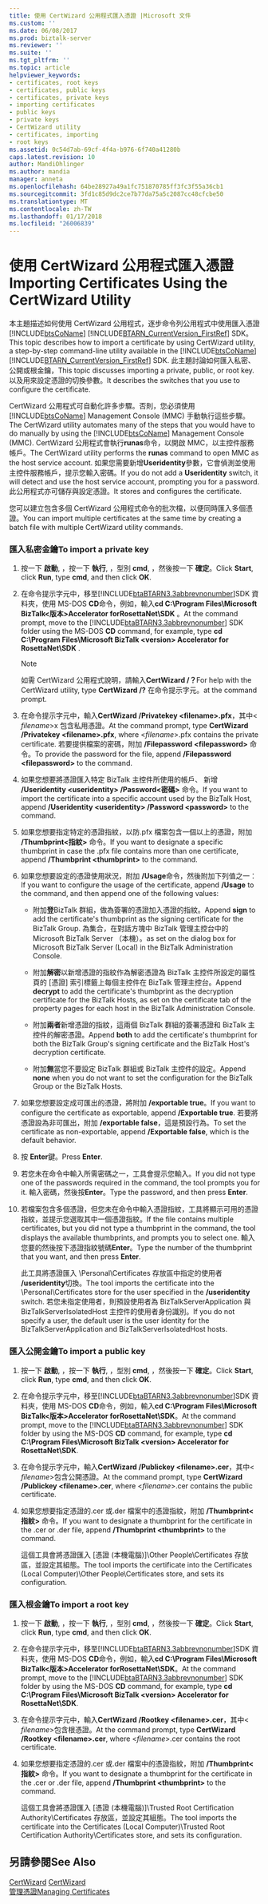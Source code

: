 ```yaml
---
title: 使用 CertWizard 公用程式匯入憑證 |Microsoft 文件
ms.custom: ''
ms.date: 06/08/2017
ms.prod: biztalk-server
ms.reviewer: ''
ms.suite: ''
ms.tgt_pltfrm: ''
ms.topic: article
helpviewer_keywords:
- certificates, root keys
- certificates, public keys
- certificates, private keys
- importing certificates
- public keys
- private keys
- CertWizard utility
- certificates, importing
- root keys
ms.assetid: 0c54d7ab-69cf-4f4a-b976-6f740a41280b
caps.latest.revision: 10
author: MandiOhlinger
ms.author: mandia
manager: anneta
ms.openlocfilehash: 64be28927a49a1fc751870785ff3fc3f55a36cb1
ms.sourcegitcommit: 3fd1c85d9dc2ce7b77da75a5c2087cc48cfcbe50
ms.translationtype: MT
ms.contentlocale: zh-TW
ms.lasthandoff: 01/17/2018
ms.locfileid: "26006839"
---
```

# <a name="importing-certificates-using-the-certwizard-utility"></a><span data-ttu-id="a31a8-102">使用 CertWizard 公用程式匯入憑證</span><span class="sxs-lookup"><span data-stu-id="a31a8-102">Importing Certificates Using the CertWizard Utility</span></span>
<span data-ttu-id="a31a8-103">本主題描述如何使用 CertWizard 公用程式，逐步命令列公用程式中使用匯入憑證[!INCLUDE[btsCoName](../../includes/btsconame-md.md)] [!INCLUDE[BTARN_CurrentVersion_FirstRef](../../includes/btarn-currentversion-firstref-md.md)] SDK。</span><span class="sxs-lookup"><span data-stu-id="a31a8-103">This topic describes how to import a certificate by using CertWizard utility, a step-by-step command-line utility available in the [!INCLUDE[btsCoName](../../includes/btsconame-md.md)][!INCLUDE[BTARN_CurrentVersion_FirstRef](../../includes/btarn-currentversion-firstref-md.md)] SDK.</span></span> <span data-ttu-id="a31a8-104">此主題討論如何匯入私密、公開或根金鑰，</span><span class="sxs-lookup"><span data-stu-id="a31a8-104">This topic discusses importing a private, public, or root key.</span></span> <span data-ttu-id="a31a8-105">以及用來設定憑證的切換參數。</span><span class="sxs-lookup"><span data-stu-id="a31a8-105">It describes the switches that you use to configure the certificate.</span></span>  
  
 <span data-ttu-id="a31a8-106">CertWizard 公用程式可自動化許多步驟。否則，您必須使用 [!INCLUDE[btsCoName](../../includes/btsconame-md.md)] Management Console (MMC) 手動執行這些步驟。</span><span class="sxs-lookup"><span data-stu-id="a31a8-106">The CertWizard utility automates many of the steps that you would have to do manually by using the [!INCLUDE[btsCoName](../../includes/btsconame-md.md)] Management Console (MMC).</span></span> <span data-ttu-id="a31a8-107">CertWizard 公用程式會執行**runas**命令，以開啟 MMC，以主控件服務帳戶。</span><span class="sxs-lookup"><span data-stu-id="a31a8-107">The CertWizard utility performs the **runas** command to open MMC as the host service account.</span></span> <span data-ttu-id="a31a8-108">如果您需要新增**Useridentity**參數，它會偵測並使用主控件服務帳戶，提示您輸入密碼。</span><span class="sxs-lookup"><span data-stu-id="a31a8-108">If you do not add a **Useridentity** switch, it will detect and use the host service account, prompting you for a password.</span></span> <span data-ttu-id="a31a8-109">此公用程式亦可儲存與設定憑證。</span><span class="sxs-lookup"><span data-stu-id="a31a8-109">It stores and configures the certificate.</span></span>  
  
 <span data-ttu-id="a31a8-110">您可以建立包含多個 CertWizard 公用程式命令的批次檔，以便同時匯入多個憑證。</span><span class="sxs-lookup"><span data-stu-id="a31a8-110">You can import multiple certificates at the same time by creating a batch file with multiple CertWizard utility commands.</span></span>  
  
### <a name="to-import-a-private-key"></a><span data-ttu-id="a31a8-111">匯入私密金鑰</span><span class="sxs-lookup"><span data-stu-id="a31a8-111">To import a private key</span></span>  
  
1.  <span data-ttu-id="a31a8-112">按一下  **啟動**, ，按一下  **執行**, ，型別 **cmd**, ，然後按一下  **確定**。</span><span class="sxs-lookup"><span data-stu-id="a31a8-112">Click **Start**, click **Run**, type **cmd**, and then click **OK**.</span></span>  
  
2.  <span data-ttu-id="a31a8-113">在命令提示字元中，移至[!INCLUDE[btaBTARN3.3abbrevnonumber](../../includes/btabtarn3-3abbrevnonumber-md.md)]SDK 資料夾，使用 MS-DOS **CD**命令，例如，輸入**cd C:\Program Files\Microsoft BizTalk\<版本\>Accelerator forRosettaNet\SDK** 。</span><span class="sxs-lookup"><span data-stu-id="a31a8-113">At the command prompt, move to the [!INCLUDE[btaBTARN3.3abbrevnonumber](../../includes/btabtarn3-3abbrevnonumber-md.md)] SDK folder using the MS-DOS **CD** command, for example, type **cd C:\Program Files\Microsoft BizTalk \<version\> Accelerator for RosettaNet\SDK** .</span></span>  
  
    > [!NOTE]
    >  <span data-ttu-id="a31a8-114">如需 CertWizard 公用程式說明，請輸入**CertWizard /？**</span><span class="sxs-lookup"><span data-stu-id="a31a8-114">For help with the CertWizard utility, type **CertWizard /?**</span></span> <span data-ttu-id="a31a8-115">在命令提示字元。</span><span class="sxs-lookup"><span data-stu-id="a31a8-115">at the command prompt.</span></span>  
  
3.  <span data-ttu-id="a31a8-116">在命令提示字元中，輸入**CertWizard /Privatekey \<filename\>.pfx**，其中\< *filename*\>x 包含私用憑證。</span><span class="sxs-lookup"><span data-stu-id="a31a8-116">At the command prompt, type **CertWizard /Privatekey \<filename\>.pfx**, where \<*filename*\>.pfx contains the private certificate.</span></span> <span data-ttu-id="a31a8-117">若要提供檔案的密碼，附加 **/Filepassword \<filepassword\>** 命令。</span><span class="sxs-lookup"><span data-stu-id="a31a8-117">To provide the password for the file, append **/Filepassword \<filepassword\>** to the command.</span></span>  
  
4.  <span data-ttu-id="a31a8-118">如果您想要將憑證匯入特定 BizTalk 主控件所使用的帳戶、 新增 **/Useridentity \<useridentity\> /Password\<密碼\>** 命令。</span><span class="sxs-lookup"><span data-stu-id="a31a8-118">If you want to import the certificate into a specific account used by the BizTalk Host, append **/Useridentity \<useridentity\> /Password \<password\>** to the command.</span></span>  
  
5.  <span data-ttu-id="a31a8-119">如果您想要指定特定的憑證指紋，以防.pfx 檔案包含一個以上的憑證，附加 **/Thumbprint\<指紋\>** 命令。</span><span class="sxs-lookup"><span data-stu-id="a31a8-119">If you want to designate a specific thumbprint in case the .pfx file contains more than one certificate, append **/Thumbprint \<thumbprint\>** to the command.</span></span>  
  
6.  <span data-ttu-id="a31a8-120">如果您想要設定的憑證使用狀況，附加 **/Usage**命令，然後附加下列值之一：</span><span class="sxs-lookup"><span data-stu-id="a31a8-120">If you want to configure the usage of the certificate, append **/Usage** to the command, and then append one of the following values:</span></span>  
  
    -   <span data-ttu-id="a31a8-121">附加**登**BizTalk 群組，做為簽署的憑證加入憑證的指紋。</span><span class="sxs-lookup"><span data-stu-id="a31a8-121">Append **sign** to add the certificate's thumbprint as the signing certificate for the BizTalk Group.</span></span> <span data-ttu-id="a31a8-122">為集合，在對話方塊中 BizTalk 管理主控台中的 Microsoft BizTalk Server （本機）。</span><span class="sxs-lookup"><span data-stu-id="a31a8-122">as set on the dialog box for Microsoft BizTalk Server (Local) in the BizTalk Administration Console.</span></span>  
  
    -   <span data-ttu-id="a31a8-123">附加**解密**以新增憑證的指紋作為解密憑證為 BizTalk 主控件所設定的屬性頁的 [憑證] 索引標籤上每個主控件在 BizTalk 管理主控台。</span><span class="sxs-lookup"><span data-stu-id="a31a8-123">Append **decrypt** to add the certificate's thumbprint as the decryption certificate for the BizTalk Hosts, as set on the certificate tab of the property pages for each host in the BizTalk Administration Console.</span></span>  
  
    -   <span data-ttu-id="a31a8-124">附加**兩者**新增憑證的指紋，這兩個 BizTalk 群組的簽署憑證和 BizTalk 主控件的解密憑證。</span><span class="sxs-lookup"><span data-stu-id="a31a8-124">Append **both** to add the certificate's thumbprint for both the BizTalk Group's signing certificate and the BizTalk Host's decryption certificate.</span></span>  
  
    -   <span data-ttu-id="a31a8-125">附加**無**當您不要設定 BizTalk 群組或 BizTalk 主控件的設定。</span><span class="sxs-lookup"><span data-stu-id="a31a8-125">Append **none** when you do not want to set the configuration for the BizTalk Group or the BizTalk Hosts.</span></span>  
  
7.  <span data-ttu-id="a31a8-126">如果您想要設定成可匯出的憑證，將附加 **/exportable true**。</span><span class="sxs-lookup"><span data-stu-id="a31a8-126">If you want to configure the certificate as exportable, append **/Exportable true**.</span></span> <span data-ttu-id="a31a8-127">若要將憑證設為非可匯出，附加 **/exportable false**，這是預設行為。</span><span class="sxs-lookup"><span data-stu-id="a31a8-127">To set the certificate as non-exportable, append **/Exportable false**, which is the default behavior.</span></span>  
  
8.  <span data-ttu-id="a31a8-128">按 **Enter**鍵。</span><span class="sxs-lookup"><span data-stu-id="a31a8-128">Press **Enter**.</span></span>  
  
9. <span data-ttu-id="a31a8-129">若您未在命令中輸入所需密碼之一，工具會提示您輸入。</span><span class="sxs-lookup"><span data-stu-id="a31a8-129">If you did not type one of the passwords required in the command, the tool prompts you for it.</span></span> <span data-ttu-id="a31a8-130">輸入密碼，然後按**Enter**。</span><span class="sxs-lookup"><span data-stu-id="a31a8-130">Type the password, and then press **Enter**.</span></span>  
  
10. <span data-ttu-id="a31a8-131">若檔案包含多個憑證，但您未在命令中輸入憑證指紋，工具將顯示可用的憑證指紋，並提示您選取其中一個憑證指紋。</span><span class="sxs-lookup"><span data-stu-id="a31a8-131">If the file contains multiple certificates, but you did not type a thumbprint in the command, the tool displays the available thumbprints, and prompts you to select one.</span></span> <span data-ttu-id="a31a8-132">輸入您要的然後按下憑證指紋號碼**Enter**。</span><span class="sxs-lookup"><span data-stu-id="a31a8-132">Type the number of the thumbprint that you want, and then press **Enter**.</span></span>  
  
     <span data-ttu-id="a31a8-133">此工具將憑證匯入 \Personal\Certificates 存放區中指定的使用者 **/useridentity**切換。</span><span class="sxs-lookup"><span data-stu-id="a31a8-133">The tool imports the certificate into the \Personal\Certificates store for the user specified in the **/useridentity** switch.</span></span> <span data-ttu-id="a31a8-134">若您未指定使用者，則預設使用者為 BizTalkServerApplication 與 BizTalkServerIsolatedHost 主控件的使用者身份識別。</span><span class="sxs-lookup"><span data-stu-id="a31a8-134">If you do not specify a user, the default user is the user identity for the BizTalkServerApplication and BizTalkServerIsolatedHost hosts.</span></span>  
  
### <a name="to-import-a-public-key"></a><span data-ttu-id="a31a8-135">匯入公開金鑰</span><span class="sxs-lookup"><span data-stu-id="a31a8-135">To import a public key</span></span>  
  
1.  <span data-ttu-id="a31a8-136">按一下  **啟動**, ，按一下  **執行**, ，型別 **cmd**, ，然後按一下  **確定**。</span><span class="sxs-lookup"><span data-stu-id="a31a8-136">Click **Start**, click **Run**, type **cmd**, and then click **OK**.</span></span>  
  
2.  <span data-ttu-id="a31a8-137">在命令提示字元中，移至[!INCLUDE[btaBTARN3.3abbrevnonumber](../../includes/btabtarn3-3abbrevnonumber-md.md)]SDK 資料夾，使用 MS-DOS **CD**命令，例如，輸入**cd C:\Program Files\Microsoft BizTalk\<版本\>Accelerator forRosettaNet\SDK**。</span><span class="sxs-lookup"><span data-stu-id="a31a8-137">At the command prompt, move to the [!INCLUDE[btaBTARN3.3abbrevnonumber](../../includes/btabtarn3-3abbrevnonumber-md.md)] SDK folder by using the MS-DOS **CD** command, for example, type **cd C:\Program Files\Microsoft BizTalk \<version\> Accelerator for RosettaNet\SDK**.</span></span>  
  
3.  <span data-ttu-id="a31a8-138">在命令提示字元中，輸入**CertWizard /Publickey \<filename\>.cer**，其中\< *filename*\>包含公開憑證。</span><span class="sxs-lookup"><span data-stu-id="a31a8-138">At the command prompt, type **CertWizard /Publickey \<filename\>.cer**, where \<*filename*\>.cer contains the public certificate.</span></span>  
  
4.  <span data-ttu-id="a31a8-139">如果您想要指定憑證的.cer 或.der 檔案中的憑證指紋，附加 **/Thumbprint\<指紋\>** 命令。</span><span class="sxs-lookup"><span data-stu-id="a31a8-139">If you want to designate a thumbprint for the certificate in the .cer or .der file, append **/Thumbprint \<thumbprint\>** to the command.</span></span>  
  
     <span data-ttu-id="a31a8-140">這個工具會將憑證匯入 [憑證 (本機電腦)]\Other People\Certificates 存放區，並設定其組態。</span><span class="sxs-lookup"><span data-stu-id="a31a8-140">The tool imports the certificate into the Certificates (Local Computer)\Other People\Certificates store, and sets its configuration.</span></span>  
  
### <a name="to-import-a-root-key"></a><span data-ttu-id="a31a8-141">匯入根金鑰</span><span class="sxs-lookup"><span data-stu-id="a31a8-141">To import a root key</span></span>  
  
1.  <span data-ttu-id="a31a8-142">按一下  **啟動**, ，按一下  **執行**, ，型別 **cmd**, ，然後按一下  **確定**。</span><span class="sxs-lookup"><span data-stu-id="a31a8-142">Click **Start**, click **Run**, type **cmd**, and then click **OK**.</span></span>  
  
2.  <span data-ttu-id="a31a8-143">在命令提示字元中，移至[!INCLUDE[btaBTARN3.3abbrevnonumber](../../includes/btabtarn3-3abbrevnonumber-md.md)]SDK 資料夾，使用 MS-DOS **CD**命令，例如，輸入**cd C:\Program Files\Microsoft BizTalk\<版本\>Accelerator forRosettaNet\SDK**。</span><span class="sxs-lookup"><span data-stu-id="a31a8-143">At the command prompt, move to the [!INCLUDE[btaBTARN3.3abbrevnonumber](../../includes/btabtarn3-3abbrevnonumber-md.md)] SDK folder by using the MS-DOS **CD** command, for example, type **cd C:\Program Files\Microsoft BizTalk \<version\> Accelerator for RosettaNet\SDK**.</span></span>  
  
3.  <span data-ttu-id="a31a8-144">在命令提示字元中，輸入**CertWizard /Rootkey \<filename\>.cer**，其中\< *filename*\>包含根憑證。</span><span class="sxs-lookup"><span data-stu-id="a31a8-144">At the command prompt, type **CertWizard /Rootkey \<filename\>.cer**, where \<*filename*\>.cer contains the root certificate.</span></span>  
  
4.  <span data-ttu-id="a31a8-145">如果您想要指定憑證的.cer 或.der 檔案中的憑證指紋，附加 **/Thumbprint\<指紋\>** 命令。</span><span class="sxs-lookup"><span data-stu-id="a31a8-145">If you want to designate a thumbprint for the certificate in the .cer or .der file, append **/Thumbprint \<thumbprint\>** to the command.</span></span>  
  
     <span data-ttu-id="a31a8-146">這個工具會將憑證匯入 [憑證 (本機電腦)]\Trusted Root Certification Authority\Certificates 存放區，並設定其組態。</span><span class="sxs-lookup"><span data-stu-id="a31a8-146">The tool imports the certificate into the Certificates (Local Computer)\Trusted Root Certification Authority\Certificates store, and sets its configuration.</span></span>  
  
## <a name="see-also"></a><span data-ttu-id="a31a8-147">另請參閱</span><span class="sxs-lookup"><span data-stu-id="a31a8-147">See Also</span></span>  
 <span data-ttu-id="a31a8-148">[CertWizard](../../adapters-and-accelerators/accelerator-rosettanet/certwizard.md) </span><span class="sxs-lookup"><span data-stu-id="a31a8-148">[CertWizard](../../adapters-and-accelerators/accelerator-rosettanet/certwizard.md) </span></span>  
 [<span data-ttu-id="a31a8-149">管理憑證</span><span class="sxs-lookup"><span data-stu-id="a31a8-149">Managing Certificates</span></span>](../../adapters-and-accelerators/accelerator-rosettanet/managing-certificates1.md)